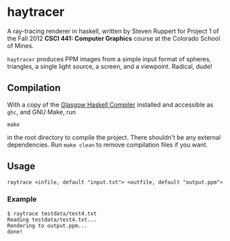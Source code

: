 haytracer
=========

A ray-tracing renderer in haskell, written by Steven Ruppert for Project 1 of
the Fall 2012 **CSCI 441: Computer Graphics** course at the Colorado School of
Mines.

`haytracer` produces PPM images from a simple input format of spheres,
triangles, a single light source, a screen, and a viewpoint. Radical, dude!

## Compilation

With a copy of the [Glasgow Haskell Compiler](http://www.haskell.org/ghc/)
installed and accessible as `ghc`, and GNU Make, run

    make

in the root directory to compile the project. There shouldn't be any external
dependencies. Run `make clean` to remove compilation files if you want.

## Usage

    raytrace <infile, default "input.txt"> <outfile, default "output.ppm">

### Example

    $ raytrace testdata/test4.txt
    Reading testdata/test4.txt...
    Rendering to output.ppm...
    done!

